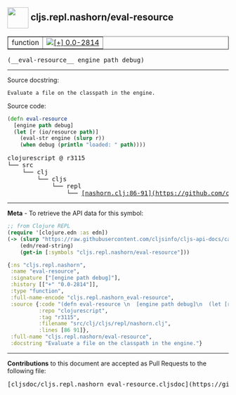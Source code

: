 ## <img width="48px" valign="middle" src="http://i.imgur.com/Hi20huC.png"> cljs.repl.nashorn/eval-resource

 <table border="1">
<tr>

<td>function</td>
<td><a href="https://github.com/cljsinfo/cljs-api-docs/tree/0.0-2814"><img valign="middle" alt="[+] 0.0-2814" src="https://img.shields.io/badge/+-0.0--2814-lightgrey.svg"></a> </td>
</tr>
</table>

 <samp>
(__eval-resource__ engine path debug)<br>
</samp>

---




Source docstring:

```
Evaluate a file on the classpath in the engine.
```

Source code:

```clj
(defn eval-resource 
  [engine path debug]
  (let [r (io/resource path)]
    (eval-str engine (slurp r))
    (when debug (println "loaded: " path))))
```

 <pre>
clojurescript @ r3115
└── src
    └── clj
        └── cljs
            └── repl
                └── <ins>[nashorn.clj:86-91](https://github.com/clojure/clojurescript/blob/r3115/src/clj/cljs/repl/nashorn.clj#L86-L91)</ins>
</pre>


---

__Meta__ - To retrieve the API data for this symbol:

```clj
;; from Clojure REPL
(require '[clojure.edn :as edn])
(-> (slurp "https://raw.githubusercontent.com/cljsinfo/cljs-api-docs/catalog/cljs-api.edn")
    (edn/read-string)
    (get-in [:symbols "cljs.repl.nashorn/eval-resource"]))
```

```clj
{:ns "cljs.repl.nashorn",
 :name "eval-resource",
 :signature ["[engine path debug]"],
 :history [["+" "0.0-2814"]],
 :type "function",
 :full-name-encode "cljs.repl.nashorn_eval-resource",
 :source {:code "(defn eval-resource \n  [engine path debug]\n  (let [r (io/resource path)]\n    (eval-str engine (slurp r))\n    (when debug (println \"loaded: \" path))))",
          :repo "clojurescript",
          :tag "r3115",
          :filename "src/clj/cljs/repl/nashorn.clj",
          :lines [86 91]},
 :full-name "cljs.repl.nashorn/eval-resource",
 :docstring "Evaluate a file on the classpath in the engine."}

```

---

__Contributions__ to this document are accepted as Pull Requests to the following file:

 <pre>
[cljsdoc/cljs.repl.nashorn_eval-resource.cljsdoc](https://github.com/cljsinfo/cljs-api-docs/blob/master/cljsdoc/cljs.repl.nashorn_eval-resource.cljsdoc)
</pre>

